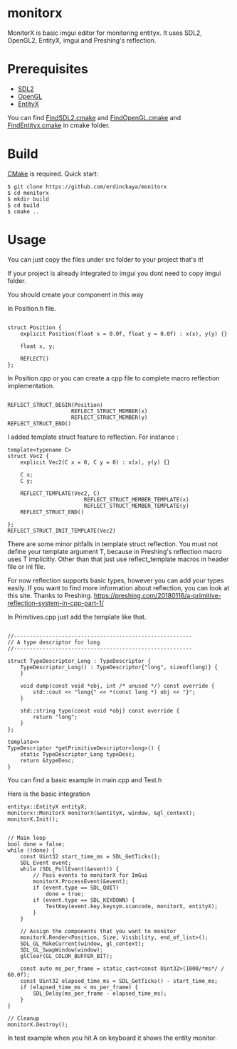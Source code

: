 # monitorx
MonitorX is basic imgui editor for monitoring entityx. It uses SDL2, OpenGL2, EntityX,
imgui and Preshing's reflection.

# Prerequisites
* [SDL2](https://wiki.libsdl.org/Installation)
* [OpenGL](https://www.opengl.org/)
* [EntityX](https://github.com/alecthomas/entityx)

You can find [FindSDL2.cmake](https://github.com/erdinckaya/monitorx/blob/master/cmake/FindSDL2.cmake) and [FindOpenGL.cmake](https://github.com/erdinckaya/monitorx/blob/master/cmake/FindOpenGL.cmake) and [FindEntityx.cmake](https://github.com/erdinckaya/monitorx/blob/master/cmake/FindEntityx.cmake) in cmake folder.

# Build
[CMake](https://cmake.org/) is required. Quick start:
```
$ git clone https://github.com/erdinckaya/monitorx
$ cd monitorx
$ mkdir build
$ cd build
$ cmake ..
```

# Usage
You can just copy the files under src folder to your project that's it!

If your project is already integrated to imgui you dont need to copy imgui folder.

You should create your component in this way

In Position.h file.

```

struct Position {
    explicit Position(float x = 0.0f, float y = 0.0f) : x(x), y(y) {}

    float x, y;

    REFLECT()
};
```

In Position.cpp or you can create a cpp file to
complete macro reflection implementation.

```

REFLECT_STRUCT_BEGIN(Position)
                    REFLECT_STRUCT_MEMBER(x)
                    REFLECT_STRUCT_MEMBER(y)
REFLECT_STRUCT_END()
```

I added template struct feature to reflection. For instance :
```
template<typename C>
struct Vec2 {
    explicit Vec2(C x = 0, C y = 0) : x(x), y(y) {}

    C x;
    C y;

    REFLECT_TEMPLATE(Vec2, C)
                        REFLECT_STRUCT_MEMBER_TEMPLATE(x)
                        REFLECT_STRUCT_MEMBER_TEMPLATE(y)
    REFLECT_STRUCT_END()

};
REFLECT_STRUCT_INIT_TEMPLATE(Vec2)
```
There are some minor pitfalls in template struct reflection. You must
not define your template argument T, because in Preshing's reflection macro
uses T implicitly. Other than that just use reflect_template macros in header
file or inl file.


For now reflection supports basic types, however you can add your types easily.
If you want to find more information about reflection, you can look at this site. Thanks to Preshing.
https://preshing.com/20180116/a-primitive-reflection-system-in-cpp-part-1/

In Primitives.cpp just add the template like that.

```

//--------------------------------------------------------
// A type descriptor for long
//--------------------------------------------------------

struct TypeDescriptor_Long : TypeDescriptor {
    TypeDescriptor_Long() : TypeDescriptor{"long", sizeof(long)} {
    }

    void dump(const void *obj, int /* unused */) const override {
        std::cout << "long{" << *(const long *) obj << "}";
    }

    std::string type(const void *obj) const override {
        return "long";
    }
};

template<>
TypeDescriptor *getPrimitiveDescriptor<long>() {
    static TypeDescriptor_Long typeDesc;
    return &typeDesc;
}
```

You can find a basic example in main.cpp and Test.h

Here is the basic integration

```
entityx::EntityX entityX;
monitorx::MonitorX monitorX(&entityX, window, &gl_context);
monitorX.Init();


// Main loop
bool done = false;
while (!done) {
    const Uint32 start_time_ms = SDL_GetTicks();
    SDL_Event event;
    while (SDL_PollEvent(&event)) {
        // Pass events to monitorX for ImGui
        monitorX.ProcessEvent(&event);
        if (event.type == SDL_QUIT)
            done = true;
        if (event.type == SDL_KEYDOWN) {
            TestKey(event.key.keysym.scancode, monitorX, entityX);
        }
    }

    // Assign the components that you want to monitor
    monitorX.Render<Position, Size, Visibility, end_of_list>();
    SDL_GL_MakeCurrent(window, gl_context);
    SDL_GL_SwapWindow(window);
    glClear(GL_COLOR_BUFFER_BIT);

    const auto ms_per_frame = static_cast<const Uint32>(1000/*ms*/ / 60.0f);
    const Uint32 elapsed_time_ms = SDL_GetTicks() - start_time_ms;
    if (elapsed_time_ms < ms_per_frame) {
        SDL_Delay(ms_per_frame - elapsed_time_ms);
    }
}

// Cleanup
monitorX.Destroy();
```

In test example when you hit A on keyboard it shows the entity monitor.

